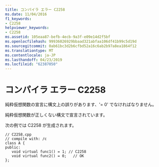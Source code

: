 ```yaml
---
title: コンパイラ エラー C2258
ms.date: 11/04/2016
f1_keywords:
- C2258
helpviewer_keywords:
- C2258
ms.assetid: 105eaa87-befb-4ecb-9a3f-e09e14d2f5bf
ms.openlocfilehash: 99936026929bbaad321abfaa106df41b99c5d19d
ms.sourcegitcommit: 0ab61bc3d2b6cfbd52a16c6ab2b97a8ea1864f12
ms.translationtype: MT
ms.contentlocale: ja-JP
ms.lasthandoff: 04/23/2019
ms.locfileid: "62387050"
---
```

# <a name="compiler-error-c2258"></a>コンパイラ エラー C2258

純粋仮想関数の宣言に構文上の誤りがあります、'= 0' でなければなりません。

純粋仮想関数が正しくない構文で宣言されています。

次の例では C2258 が生成されます。

```
// C2258.cpp
// compile with: /c
class A {
public:
   void virtual func1() = 1; // C2258
   void virtual func2() = 0;   // OK
};
```